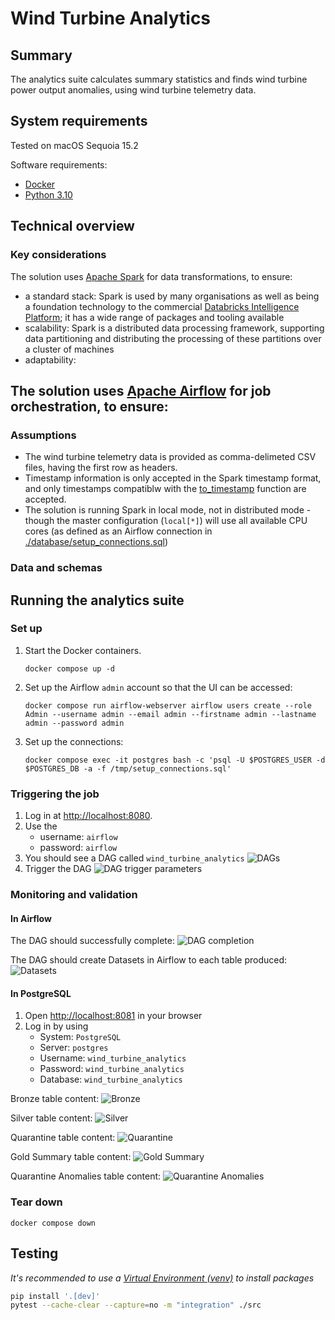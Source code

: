 Wind Turbine Analytics
======================

## Summary

The analytics suite calculates summary statistics and finds wind turbine power output anomalies, using wind turbine telemetry data.

## System requirements

Tested on macOS Sequoia 15.2

Software requirements:
- [Docker](https://www.docker.com)
- [Python 3.10](https://www.python.org)

## Technical overview

### Key considerations

The solution uses [Apache Spark](https://spark.apache.org) for data transformations, to ensure:
- a standard stack: Spark is used by many organisations as well as being a foundation technology to the commercial [Databricks Intelligence Platform](https://www.databricks.com); it has a wide range of packages and tooling available
- scalability: Spark is a distributed data processing framework, supporting data partitioning and distributing the processing of these partitions over a cluster of machines
- adaptability: 


The solution uses [Apache Airflow](https://airflow.apache.org) for job orchestration, to ensure:
- 

### Assumptions

- The wind turbine telemetry data is provided as comma-delimeted CSV files, having the first row as headers.
- Timestamp information is only accepted in the Spark timestamp format, and only timestamps compatiblw with the [to_timestamp](https://spark.apache.org/docs/latest/api/python/reference/pyspark.sql/api/pyspark.sql.functions.to_timestamp.html) function are accepted.
- The solution is running Spark in local mode, not in distributed mode - though the master configuration (`local[*]`) will use all available CPU cores (as defined as an Airflow connection in [./database/setup_connections.sql](./database/setup_connections.sql))

### Data and schemas




## Running the analytics suite

### Set up

1. Start the Docker containers.

    `docker compose up -d`

2. Set up the Airflow `admin` account so that the UI can be accessed:

    `docker compose run airflow-webserver airflow users create --role Admin --username admin --email admin --firstname admin --lastname admin --password admin`

3. Set up the connections:

    `docker compose exec -it postgres bash -c 'psql -U $POSTGRES_USER -d $POSTGRES_DB -a -f /tmp/setup_connections.sql'`

### Triggering the job

1. Log in at [http://localhost:8080](http://localhost:8080).
2. Use the
    - username: `airflow`
    - password: `airflow`
3. You should see a DAG called `wind_turbine_analytics`
    ![DAGs](./docs/airflow-dags.png)
4. Trigger the DAG
    ![DAG trigger parameters](./docs/airflow-dag-trigger.png)

### Monitoring and validation

#### In Airflow

The DAG should successfully complete:
![DAG completion](./docs/airflow-dag-success.png)

The DAG should create Datasets in Airflow to each table produced:
![Datasets](./docs/airflow-datasets.png)

#### In PostgreSQL

1. Open [http://localhost:8081](http://localhost:8081) in your browser
2. Log in by using
    - System: `PostgreSQL`
    - Server: `postgres`
    - Username: `wind_turbine_analytics`
    - Password: `wind_turbine_analytics`
    - Database: `wind_turbine_analytics`

Bronze table content:
![Bronze](./docs/db-bronze.png)

Silver table content:
![Silver](./docs/db-silver.png)

Quarantine table content:
![Quarantine](./docs/db-quarantine.png)

Gold Summary table content:
![Gold Summary](./docs/db-gold-summary.png)

Quarantine Anomalies table content:
![Quarantine Anomalies](./docs/db-gold-anomalies.png)

### Tear down

`docker compose down`

## Testing

*It's recommended to use a [Virtual Environment (venv)](https://docs.python.org/3/library/venv.html) to install packages*

```sh
pip install '.[dev]'
pytest --cache-clear --capture=no -m "integration" ./src
```